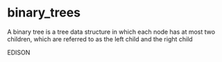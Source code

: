 # binary_trees
A binary tree is a tree data structure in which each node has at most two children, which are referred to as the left child and the right child

EDISON
